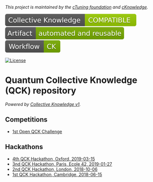 *This project is maintained by the [cTuning foundation](https://cTuning.org) and [cKnowledge](https://cKnowledge.org).*

[![compatibility](https://github.com/ctuning/ck-guide-images/blob/master/ck-compatible.svg)](https://github.com/ctuning/ck)
[![automation](https://github.com/ctuning/ck-guide-images/blob/master/ck-artifact-automated-and-reusable.svg)](http://cTuning.org/ae)
[![workflow](https://github.com/ctuning/ck-guide-images/blob/master/ck-workflow.svg)](http://cKnowledge.org)

[![License](https://img.shields.io/badge/License-BSD%203--Clause-blue.svg)](https://opensource.org/licenses/BSD-3-Clause)

# Quantum Collective Knowledge (QCK) repository

*Powered by [Collective Knowledge v1](https://github.com/ctuning/ck).*

## Competitions

- [1st Open QCK Challenge](https://github.com/ctuning/ck-quantum/tree/master/module/challenge.vqe)

## Hackathons

- [4th QCK Hackathon, Oxford, 2019-03-15](https://github.com/ctuning/ck-quantum/tree/master/module/hackathon.20190315)
- [3nd QCK Hackathon, Paris, Ecole 42, 2019-01-27](https://github.com/ctuning/ck-quantum/tree/master/module/hackathon.20190127)
- [2nd QCK Hackathon, London, 2018-10-06](https://github.com/ctuning/ck-quantum/tree/master/module/hackathon.20181006)
- [1st QCK Hackathon, Cambridge, 2018-06-15](https://github.com/ctuning/ck-quantum/tree/master/module/hackathon.20180615)
